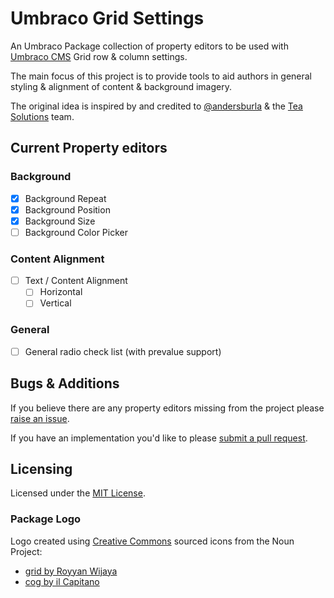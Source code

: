 # Umbraco Grid Settings

An Umbraco Package collection of property editors to be used with [Umbraco CMS](https://github.com/Umbraco/UmbracoCms/) Grid row & column settings.

The main focus of this project is to provide tools to aid authors in general styling & alignment of content & background imagery.

The original idea is inspired by and credited to [@andersburla](https://github.com/andersburla) & the [Tea Solutions](https://teasolutions.net/) team.

## Current Property editors

### Background 
- [x] Background Repeat
- [x] Background Position
- [x] Background Size
- [ ] Background Color Picker

### Content Alignment
- [ ] Text / Content Alignment
  - [ ] Horizontal
  - [ ] Vertical

### General
- [ ] General radio check list (with prevalue support)

## Bugs & Additions

If you believe there are any property editors missing from the project please [raise an issue](https://github.com/jamiepollock/umbraco-grid-settings/issues/new). 

If you have an implementation you'd like to please [submit a pull request](https://github.com/jamiepollock/umbraco-grid-settings/pull/new/).

## Licensing

Licensed under the [MIT License](https://github.com/jamiepollock/umbraco-grid-settings/blob/master/LICENSE.md).

### Package Logo

Logo created using [Creative Commons](https://creativecommons.org/licenses/by/3.0/) sourced icons from the Noun Project:

 - [grid by Royyan Wijaya](https://thenounproject.com/icon/927539/)
 - [cog by il Capitano](https://thenounproject.com/icon/727175/)